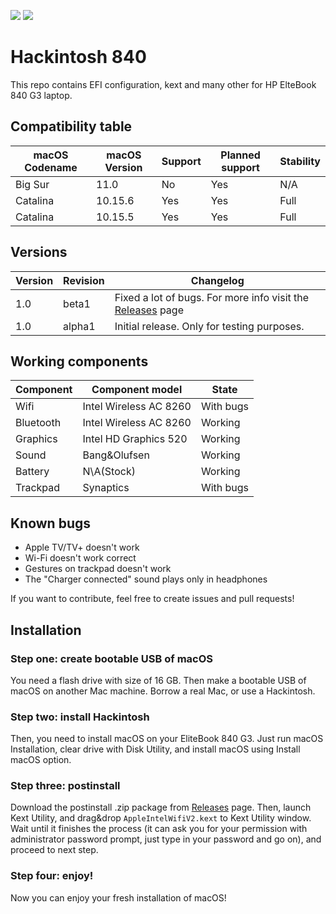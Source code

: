 ![](https://img.shields.io/badge/complete-no-red)
![](https://img.shields.io/badge/Latest%20supported-Catalina%2010.15.6-purple)

# Hackintosh 840
This repo contains EFI configuration, kext and many other for HP ElteBook 840 G3 laptop.

## Compatibility table

| macOS Codename | macOS Version | Support | Planned support | Stability |
| --- | --- | --- | --- | --- |
| Big Sur | 11.0 | No | Yes | N/A |
| Catalina | 10.15.6 | Yes | Yes | Full |
| Catalina | 10.15.5 | Yes | Yes | Full |

## Versions
| Version | Revision | Changelog |
| --- | --- | --- |
| 1.0 | beta1 | Fixed a lot of bugs. For more info visit the [Releases](https://github.com/GGorAA/Hackintosh-840/releases) page |
| 1.0 | alpha1 | Initial release. Only for testing purposes. |

## Working components

| Component | Component model | State |
| --- | --- | --- |
| Wifi | Intel Wireless AC 8260 | With bugs |
| Bluetooth | Intel Wireless AC 8260 | Working |
| Graphics | Intel HD Graphics 520 | Working |
| Sound | Bang&Olufsen | Working|
| Battery | N\A(Stock) | Working |
| Trackpad | Synaptics | With bugs |

## Known bugs

 - Apple TV/TV+ doesn't work
 - Wi-Fi doesn't work correct
 - Gestures on trackpad doesn't work
 - The "Charger connected" sound plays only in headphones
 
 If you want to contribute, feel free to create issues and pull requests!
 
 ## Installation
 ### Step one: create bootable USB of macOS
 
 You need a flash drive with size of 16 GB. Then make a bootable USB of macOS on another Mac machine. Borrow a real Mac, or use a Hackintosh.
 
 ### Step two: install Hackintosh
 
 Then, you need to install macOS on your EliteBook 840 G3. Just run macOS Installation, clear drive with Disk Utility, and install macOS using Install macOS option.
 
 
### Step three: postinstall

Download the postinstall .zip package from [Releases](https://github.com/GGorAA/Hackintosh-840/releases) page. Then, launch Kext Utility, and drag&drop `AppleIntelWifiV2.kext` to Kext Utility window. Wait until it finishes the process (it can ask you for your permission with administrator password prompt, just type in your password and go on), and proceed to next step.

### Step four: enjoy!

Now you can enjoy your fresh installation of macOS!

